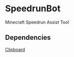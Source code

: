 # SpeedrunBot
Minecraft Speedrun Assist Tool

## Dependencies
[Clipboard](https://pypi.org/project/clipboard/)
